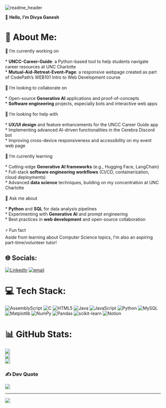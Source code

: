 ![readme_header](https://github.com/user-attachments/assets/1c724cac-04c7-4bc2-8f84-ad24bb7cad9f)

👋 **Hello, I'm Divya Ganesh**

# 💫 About Me:
 🔭 I’m currently working on<br><br>* **UNCC-Career-Guide**: a Python-based tool to help students navigate career resources at UNC Charlotte<br>* **Mutual-Aid-Retreat-Event-Page**: a responsive webpage created as part of CodePath’s WEB101 Intro to Web Development course<br><br> 👯 I’m looking to collaborate on<br><br>* Open-source **Generative AI** applications and proof-of-concepts<br>* **Software engineering** projects, especially bots and interactive web apps<br><br> 🤝 I’m looking for help with<br><br>* **UX/UI design** and feature enhancements for the UNCC Career Guide app<br>* Implementing advanced AI-driven functionalities in the Cerebra Discord bot<br>* Improving cross-device responsiveness and accessibility on my event web page<br><br> 🌱 I’m currently learning<br><br>* Cutting-edge **Generative AI frameworks** (e.g., Hugging Face, LangChain)<br>* Full-stack **software engineering workflows** (CI/CD, containerization, cloud deployments)<br>* Advanced **data science** techniques, building on my concentration at UNC Charlotte<br><br> 💬 Ask me about<br><br>* **Python** and **SQL** for data analysis pipelines<br>* Experimenting with **Generative AI** and prompt engineering<br>* Best practices in **web development** and open-source collaboration<br><br> ⚡ Fun fact<br>Aside from learning about Computer Science topics, I'm also an aspiring part-time/volunteer tutor!


## 🌐 Socials:
[![LinkedIn](https://img.shields.io/badge/LinkedIn-%230077B5.svg?logo=linkedin&logoColor=white)](https://linkedin.com/in/divyaganesh05) [![email](https://img.shields.io/badge/Email-D14836?logo=gmail&logoColor=white)](mailto:divya.ganesh05@outlook.com) 

# 💻 Tech Stack:
![AssemblyScript](https://img.shields.io/badge/assembly%20script-%23000000.svg?style=for-the-badge&logo=assemblyscript&logoColor=white) ![C](https://img.shields.io/badge/c-%2300599C.svg?style=for-the-badge&logo=c&logoColor=white) ![HTML5](https://img.shields.io/badge/html5-%23E34F26.svg?style=for-the-badge&logo=html5&logoColor=white) ![Java](https://img.shields.io/badge/java-%23ED8B00.svg?style=for-the-badge&logo=openjdk&logoColor=white) ![JavaScript](https://img.shields.io/badge/javascript-%23323330.svg?style=for-the-badge&logo=javascript&logoColor=%23F7DF1E) ![Python](https://img.shields.io/badge/python-3670A0?style=for-the-badge&logo=python&logoColor=ffdd54) ![MySQL](https://img.shields.io/badge/mysql-4479A1.svg?style=for-the-badge&logo=mysql&logoColor=white) ![Matplotlib](https://img.shields.io/badge/Matplotlib-%23ffffff.svg?style=for-the-badge&logo=Matplotlib&logoColor=black) ![NumPy](https://img.shields.io/badge/numpy-%23013243.svg?style=for-the-badge&logo=numpy&logoColor=white) ![Pandas](https://img.shields.io/badge/pandas-%23150458.svg?style=for-the-badge&logo=pandas&logoColor=white) ![scikit-learn](https://img.shields.io/badge/scikit--learn-%23F7931E.svg?style=for-the-badge&logo=scikit-learn&logoColor=white) ![Notion](https://img.shields.io/badge/Notion-%23000000.svg?style=for-the-badge&logo=notion&logoColor=white)
# 📊 GitHub Stats:
![](https://github-readme-stats.vercel.app/api?username=dganesh05&theme=dark&hide_border=false&include_all_commits=true&count_private=true)<br/>
![](https://nirzak-streak-stats.vercel.app/?user=dganesh05&theme=dark&hide_border=false)<br/>
![](https://github-readme-stats.vercel.app/api/top-langs/?username=dganesh05&theme=dark&hide_border=false&include_all_commits=true&count_private=true&layout=compact)

### ✍️ Dev Quote
![](https://quotes-github-readme.vercel.app/api?type=horizontal&theme=radical)

---
[![](https://visitcount.itsvg.in/api?id=dganesh05&icon=0&color=0)](https://visitcount.itsvg.in)

<!-- Proudly created with GPRM ( https://gprm.itsvg.in ) -->
